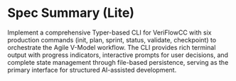 # Spec Summary (Lite)

Implement a comprehensive Typer-based CLI for VeriFlowCC with six production commands (init, plan, sprint, status, validate, checkpoint) to orchestrate the Agile V-Model workflow. The CLI provides rich terminal output with progress indicators, interactive prompts for user decisions, and complete state management through file-based persistence, serving as the primary interface for structured AI-assisted development.
